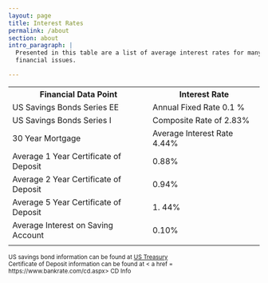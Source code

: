 ```yaml
---
layout: page
title: Interest Rates
permalink: /about
section: about
intro_paragraph: |
  Presented in this table are a list of average interest rates for many diverse
  financial issues.

---
```


<table>

  <tr>
    <th> Financial Data Point</th>
    <th> Interest Rate </th>
  </tr>

  <tr>
    <td> US Savings Bonds Series EE</td>
    <td> Annual Fixed Rate 0.1 % </td>
  </tr>

  <tr>
    <td> US Savings Bonds Series I</td>
    <td> Composite Rate of 2.83% </td>
  </tr>

  <tr>
    <td> 30 Year Mortgage </td>
    <td> Average Interest Rate 4.44% </td>
  </tr>

  <tr>
    <td> Average 1 Year Certificate of Deposit</td>
    <td> 0.88% </td>
  </tr>

  <tr>
    <td> Average 2 Year Certificate of Deposit</td>
    <td> 0.94% </td>
  </tr>

  <tr>
    <td> Average 5 Year Certificate of Deposit</td>
    <td> 1. 44% </td>
  </tr>

  <tr>
    <td> Average Interest on Saving Account</td>
    <td> 0.10% </td>
  </tr>

  <tr>
    <td> </td>
    <td> </td>
  </tr>

</table>

<div><small> US savings bond information can be found at <a href = "https://www.treasurydirect.gov/news/pressroom/currentibondratespr.htm" > US Treasury </a> </small> </div>

<div><small> Certificate of Deposit information can be found at < a href = https://www.bankrate.com/cd.aspx> CD Info </a> </small> </div>
